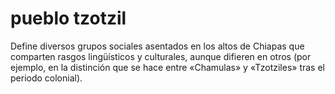 # pueblo tzotzil

Define diversos grupos sociales asentados en los altos de Chiapas que comparten rasgos lingüísticos y culturales, aunque difieren en otros (por ejemplo, en la distinción que se hace entre «Chamulas» y «Tzotziles» tras el periodo colonial).
